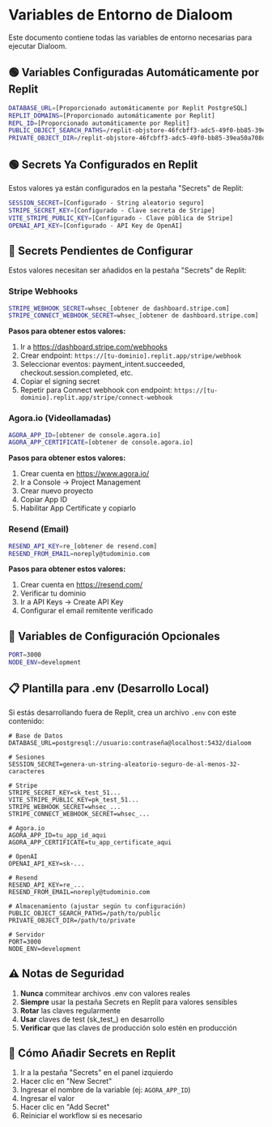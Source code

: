 # Variables de Entorno de Dialoom

Este documento contiene todas las variables de entorno necesarias para ejecutar Dialoom.

## 🟢 Variables Configuradas Automáticamente por Replit

```bash
DATABASE_URL=[Proporcionado automáticamente por Replit PostgreSQL]
REPLIT_DOMAINS=[Proporcionado automáticamente por Replit]
REPL_ID=[Proporcionado automáticamente por Replit]
PUBLIC_OBJECT_SEARCH_PATHS=/replit-objstore-46fcbff3-adc5-49f0-bb85-39ea50a708d7/public
PRIVATE_OBJECT_DIR=/replit-objstore-46fcbff3-adc5-49f0-bb85-39ea50a708d7/.private
```

## 🟢 Secrets Ya Configurados en Replit

Estos valores ya están configurados en la pestaña "Secrets" de Replit:

```bash
SESSION_SECRET=[Configurado - String aleatorio seguro]
STRIPE_SECRET_KEY=[Configurado - Clave secreta de Stripe]
VITE_STRIPE_PUBLIC_KEY=[Configurado - Clave pública de Stripe]
OPENAI_API_KEY=[Configurado - API Key de OpenAI]
```

## 🔴 Secrets Pendientes de Configurar

Estos valores necesitan ser añadidos en la pestaña "Secrets" de Replit:

### Stripe Webhooks
```bash
STRIPE_WEBHOOK_SECRET=whsec_[obtener de dashboard.stripe.com]
STRIPE_CONNECT_WEBHOOK_SECRET=whsec_[obtener de dashboard.stripe.com]
```

**Pasos para obtener estos valores:**
1. Ir a https://dashboard.stripe.com/webhooks
2. Crear endpoint: `https://[tu-dominio].replit.app/stripe/webhook`
3. Seleccionar eventos: payment_intent.succeeded, checkout.session.completed, etc.
4. Copiar el signing secret
5. Repetir para Connect webhook con endpoint: `https://[tu-dominio].replit.app/stripe/connect-webhook`

### Agora.io (Videollamadas)
```bash
AGORA_APP_ID=[obtener de console.agora.io]
AGORA_APP_CERTIFICATE=[obtener de console.agora.io]
```

**Pasos para obtener estos valores:**
1. Crear cuenta en https://www.agora.io/
2. Ir a Console → Project Management
3. Crear nuevo proyecto
4. Copiar App ID
5. Habilitar App Certificate y copiarlo

### Resend (Email)
```bash
RESEND_API_KEY=re_[obtener de resend.com]
RESEND_FROM_EMAIL=noreply@tudominio.com
```

**Pasos para obtener estos valores:**
1. Crear cuenta en https://resend.com/
2. Verificar tu dominio
3. Ir a API Keys → Create API Key
4. Configurar el email remitente verificado

## 🔧 Variables de Configuración Opcionales

```bash
PORT=3000
NODE_ENV=development
```

## 📋 Plantilla para .env (Desarrollo Local)

Si estás desarrollando fuera de Replit, crea un archivo `.env` con este contenido:

```env
# Base de Datos
DATABASE_URL=postgresql://usuario:contraseña@localhost:5432/dialoom

# Sesiones
SESSION_SECRET=genera-un-string-aleatorio-seguro-de-al-menos-32-caracteres

# Stripe
STRIPE_SECRET_KEY=sk_test_51...
VITE_STRIPE_PUBLIC_KEY=pk_test_51...
STRIPE_WEBHOOK_SECRET=whsec_...
STRIPE_CONNECT_WEBHOOK_SECRET=whsec_...

# Agora.io
AGORA_APP_ID=tu_app_id_aqui
AGORA_APP_CERTIFICATE=tu_app_certificate_aqui

# OpenAI
OPENAI_API_KEY=sk-...

# Resend
RESEND_API_KEY=re_...
RESEND_FROM_EMAIL=noreply@tudominio.com

# Almacenamiento (ajustar según tu configuración)
PUBLIC_OBJECT_SEARCH_PATHS=/path/to/public
PRIVATE_OBJECT_DIR=/path/to/private

# Servidor
PORT=3000
NODE_ENV=development
```

## ⚠️ Notas de Seguridad

1. **Nunca** commitear archivos .env con valores reales
2. **Siempre** usar la pestaña Secrets en Replit para valores sensibles
3. **Rotar** las claves regularmente
4. **Usar** claves de test (sk_test_) en desarrollo
5. **Verificar** que las claves de producción solo estén en producción

## 🚀 Cómo Añadir Secrets en Replit

1. Ir a la pestaña "Secrets" en el panel izquierdo
2. Hacer clic en "New Secret"
3. Ingresar el nombre de la variable (ej: `AGORA_APP_ID`)
4. Ingresar el valor
5. Hacer clic en "Add Secret"
6. Reiniciar el workflow si es necesario